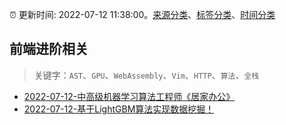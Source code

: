 :alarm_clock: 更新时间: 2022-07-12 11:38:00。[来源分类](../README.md)、[标签分类](../TAGS.md)、[时间分类](../TIMELINE.md)

## 前端进阶相关


> 关键字：`AST`、`GPU`、`WebAssembly`、`Vim`、`HTTP`、`算法`、`全栈`



- [2022-07-12-中高级机器学习算法工程师《居家办公》](https://www.v2ex.com/t/865746) 
- [2022-07-12-基于LightGBM算法实现数据挖掘！](https://toutiao.io/k/e97oskp) 